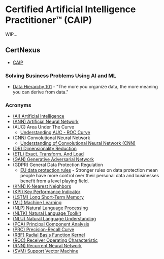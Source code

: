 # Certified Artificial Intelligence Practitioner™ (CAIP)

WIP...

## CertNexus
* [CAIP](https://certnexus.com/certification/caip/)

### Solving Business Problems Using AI and ML
* [Data Hierarchy 101](https://medium.com/we-are-orb/data-hierarchy-101-aef1e62d32c5) - "The more you organize data, the more meaning you can derive from data."

### Acronyms
* [(AI) Artificial Intelligence]()
* [(ANN) Artificial Neural Network]()
* (AUC) Area Under The Curve
  * [Understanding AUC - ROC Curve](https://towardsdatascience.com/understanding-auc-roc-curve-68b2303cc9c5)
* (CNN) Convolutional Neural Network
  * [Understanding of Convolutional Neural Network (CNN)](https://medium.com/@RaghavPrabhu/understanding-of-convolutional-neural-network-cnn-deep-learning-99760835f148)
* [(DR) Dimensionality Reduction]()
* [(ETL) Exact, Transform, And Load]()
* [(GAN) Generative Adversarial Network]()
* (GDPR) General Data Protection Regulation
  * [EU data protection rules](https://ec.europa.eu/info/law/law-topic/data-protection/eu-data-protection-rules_en) - Stronger rules on data protection mean people have more control over their personal data and businesses benefit from a level playing field.
* [(KNN) K-Nearest Neighbors]()
* [(KPI) Key Performance Indicator]()
* [(LSTM) Long Short-Term Memory]()
* [(ML) Machine Learning]()
* [(NLP) Natural Language Processing]()
* [(NLTK) Natural Language Toolkit]()
* [(NLU) Natural Language Understanding]()
* [(PCA) Principal Component Analysis]()
* [(PRC) Precision-Recall Curve]()
* [(RBF) Radial Basis Function Kernel]()
* [(ROC) Receiver Operating Characteristic]()
* [(RNN) Recurrent Neural Network]()
* [(SVM) Support Vector Machine]()


